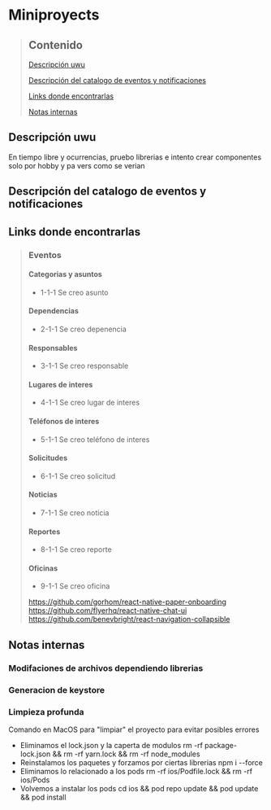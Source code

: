 # Miniproyects

> ## Contenido
> 
> [Descripción uwu](#Descripción-uwu)
> 
> [Descripción del catalogo de eventos y notificaciones](#Descripción-del-catalogo-de-eventos-y-notificaciones)
> 
> [Links donde encontrarlas](#Links-donde-encontrarlas)
> 
> [Notas internas](#Notas-internas)
> 



## Descripción uwu 
En tiempo libre y ocurrencias, pruebo librerias e intento crear componentes solo por hobby y pa vers como se verian


## Descripción del catalogo de eventos y notificaciones

 
## Links donde encontrarlas 

> ### Eventos
>
> #### Categorias y asuntos
>
> - 1-1-1 Se creo asunto
>
> #### Dependencias
>
> - 2-1-1 Se creo depenencia
>
> #### Responsables
>
> - 3-1-1 Se creo responsable
>
> #### Lugares de interes
>
> - 4-1-1 Se creo lugar de interes
>
> #### Teléfonos de interes
>
> - 5-1-1 Se creo teléfono de interes
>
> #### Solicitudes
>
> - 6-1-1 Se creo solicitud
>
> #### Noticias
>
> - 7-1-1 Se creo noticia
>
> #### Reportes
>
> - 8-1-1 Se creo reporte
>
> #### Oficinas
>
> - 9-1-1 Se creo oficina
>
> https://github.com/gorhom/react-native-paper-onboarding
> https://github.com/flyerhq/react-native-chat-ui
> https://github.com/benevbright/react-navigation-collapsible
> 
> 

## Notas internas

### Modifaciones de archivos dependiendo librerias

### Generacion de keystore

### Limpieza profunda
Comando en MacOS para "limpiar" el proyecto para evitar posibles errores

- Eliminamos el lock.json y la caperta de modulos
rm -rf package-lock.json && rm -rf yarn.lock && rm -rf node_modules
- Reinstalamos los paquetes y forzamos por ciertas librerias
npm i --force
- Eliminamos lo relacionado a los pods
rm -rf ios/Podfile.lock && rm -rf ios/Pods
- Volvemos a instalar los pods
cd ios && pod repo update && pod update && pod install

